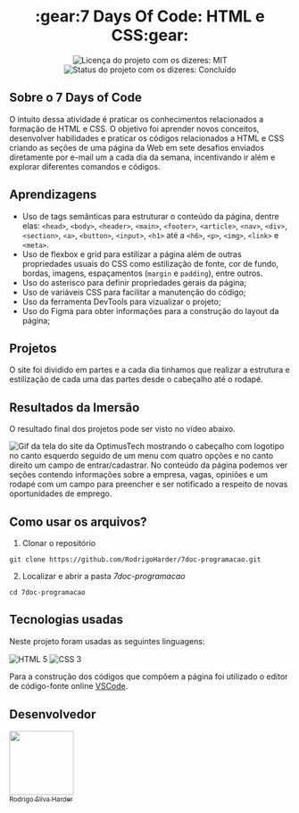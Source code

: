 <h1 align="center">:gear:7 Days Of Code: HTML e CSS:gear:</h1>

<div>
  <p align="center">
    <img alt="Licença do projeto com os dizeres: MIT" src="https://img.shields.io/github/license/RodrigoHarder/7doc-programacao.svg">
    <img alt="Status do projeto com os dizeres: Concluído" src="https://img.shields.io/static/v1?label=Status&message=Concluído &color=green">
  </p>
</div>

## **Sobre o 7 Days of Code**

O intuito dessa atividade é praticar os conhecimentos relacionados a formação de HTML e CSS. O objetivo foi aprender novos conceitos, desenvolver habilidades e praticar os códigos relacionados a HTML e CSS criando as seções de uma página da Web em sete desafios enviados diretamente por e-mail um a cada dia da semana, incentivando ir além e explorar diferentes comandos e códigos.

## **Aprendizagens** 

- Uso de tags semânticas para estruturar o conteúdo da página, dentre elas: `<head>`, `<body>`, `<header>`, `<main>`, `<footer>`, `<article>`, `<nav>`, `<div>`, `<section>`, `<a>`, `<button>`, `<input>`, `<h1>` até a `<h6>`, `<p>`, `<img>`, `<link>` e `<meta>`.
- Uso de flexbox e grid para estilizar a página além de outras propriedades usuais do CSS como estilização de fonte, cor de fundo, bordas, imagens, espaçamentos (`margin` e `padding`), entre outros.
- Uso do asterisco para definir propriedades gerais da página;
- Uso de variáveis CSS para facilitar a manutenção do código;
- Uso da ferramenta DevTools para vizualizar o projeto;
- Uso do Figma para obter informações para a construção do layout da página;

## **Projetos**

O site foi dividido em partes e a cada dia tinhamos que realizar a estrutura e estilização de cada uma das partes desde o cabeçalho até o rodapé.

## **Resultados da Imersão**
O resultado final dos projetos pode ser visto no vídeo abaixo.

![Gif da tela do site da OptimusTech mostrando o cabeçalho com logotipo no canto esquerdo seguido de um menu com quatro opções e no canto direito um campo de entrar/cadastrar. No conteúdo da página podemos ver seções contendo informações sobre a empresa, vagas, opiniões e um rodapé com um campo para preencher e ser notificado a respeito de novas oportunidades de emprego.](./imagens/optimus.gif)

## **Como usar os arquivos?**

1. Clonar o repositório

```
git clone https://github.com/RodrigoHarder/7doc-programacao.git
```
2. Localizar e abrir a pasta *7doc-programacao*

```
cd 7doc-programacao
```

## **Tecnologias usadas**

Neste projeto foram usadas as seguintes linguagens:

<p>
 <img align="center" alt="HTML 5" src="https://img.shields.io/badge/HTML5-E34F26?style=for-the-badge&logo=html5&logoColor=white"> 
 <img align="center" alt="CSS 3" src="https://img.shields.io/badge/CSS3-1572B6?style=for-the-badge&logo=css3&logoColor=white">
</p>

Para a construção dos códigos que compõem a página foi utilizado o editor de código-fonte online [VSCode](https://code.visualstudio.com/download).

## Desenvolvedor

[<img src="https://avatars.githubusercontent.com/u/114362538?v=4" width=115><br><sub>Rodrigo Silva Harder</sub>](https://github.com/RodrigoHarder)
